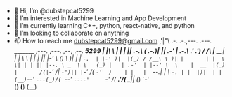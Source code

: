 - 👋 Hi, I’m @dubstepcat5299
- 👀 I’m interested in Machine Learning and App Development
- 🌱 I’m currently learning C++, python, react-native, and python
- 💞️ I’m looking to collaborate on anything
- 📫 How to reach me dubstepcat5299@gmail.com
 ,'|"\   .-. .-.,---.      .---.  _______ ,---.  ,---.    ,--,    .--.  _______5299
 | |\ \  | | | || .-.\    ( .-._)|__   __|| .-'  | .-.\ .' .')   / /\ \|__   __|   
 | | \ \ | | | || |-' \  (_) \     )| |   | `-.  | |-' )|  |(_) / /__\ \ )| |      
 | |  \ \| | | || |--. \ _  \ \   (_) |   | .-'  | |--' \  \    |  __  |(_) |      
 /(|`-' /| `-')|| |`-' /( `-'  )    | |   |  `--.| |     \  `-. | |  |)|  | |      
(__)`--' `---(_)/( `--'  `----'     `-'   /( __.'/(       \____\|_|  (_)  `-'      
               (__)                      (__)   (__)                                

<!---
dubstepcat5299/dubstepcat5299 is a ✨ special ✨ repository because its `README.md` (this file) appears on your GitHub profile.
You can click the Preview link to take a look at your changes.
--->

